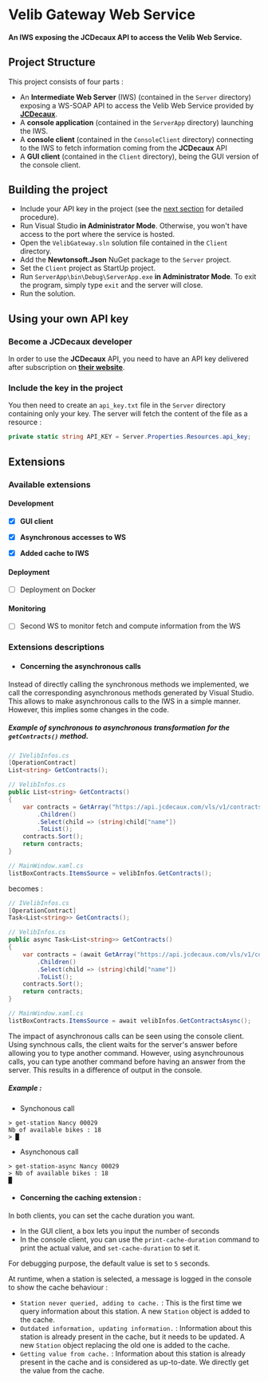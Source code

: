 # Velib Gateway Web Service

#### An IWS exposing the JCDecaux API to access the Velib Web Service.

## Project Structure

This project consists of four parts :

- An **Intermediate Web Server** (IWS) (contained in the `Server` directory) exposing a WS-SOAP API to access the Velib Web Service provided by [**JCDecaux**](https://developer.jcdecaux.com/#/opendata/vls?page=getstarted).
- A **console application** (contained in the `ServerApp` directory) launching the IWS.
- A **console client** (contained in the `ConsoleClient` directory) connecting to the IWS to fetch information coming from the **JCDecaux** API
- A **GUI client** (contained in the `Client` directory), being the GUI version of the console client.

## Building the project

- Include your API key in the project (see the [next section](https://github.com/trinity357/Velib-Gateway-Web-Service#using-your-own-api-key) for detailed procedure).
- Run Visual Studio **in Administrator Mode**. Otherwise, you won't have access to the port where the service is hosted.
- Open the `VelibGateway.sln` solution file contained in the `Client` directory.
- Add the **Newtonsoft.Json** NuGet package to the `Server` project.
- Set the `Client` project as StartUp project.
- Run `ServerApp\bin\Debug\ServerApp.exe` **in Administrator Mode**. To exit the program, simply type `exit` and the server will close.
- Run the solution.

## Using your own API key

### Become a JCDecaux developer
In order to use the **JCDecaux** API, you need to have an API key delivered after subscription on [**their website**](https://developer.jcdecaux.com/#/signup).

### Include the key in the project
You then need to create an `api_key.txt` file in the `Server` directory containing only your key. The server will fetch the content of the file as a resource :

```cs
private static string API_KEY = Server.Properties.Resources.api_key;
```

## Extensions

### Available extensions

#### Development

- [X] **GUI client**
- [X] **Asynchronous accesses to WS**
- [X] **Added cache to IWS**


#### Deployment

- [ ] Deployment on Docker


#### Monitoring

- [ ] Second WS to monitor fetch and compute information from the WS

### Extensions descriptions

- #### Concerning the asynchronous calls

Instead of directly calling the synchronous methods we implemented, we call the corresponding asynchronous methods generated by Visual Studio. This allows to make asynchronous calls to the IWS in a simple manner. However, this implies some changes in the code.

##### Example of synchronous to asynchronous transformation for the `getContracts()` method.

```cs
// IVelibInfos.cs
[OperationContract]
List<string> GetContracts();

// VelibInfos.cs
public List<string> GetContracts()
{
    var contracts = GetArray("https://api.jcdecaux.com/vls/v1/contracts?apiKey=" + API_KEY)
        .Children()
        .Select(child => (string)child["name"])
        .ToList();
    contracts.Sort();
    return contracts;
}

// MainWindow.xaml.cs
listBoxContracts.ItemsSource = velibInfos.GetContracts();
```

becomes :

```cs
// IVelibInfos.cs
[OperationContract]
Task<List<string>> GetContracts();

// VelibInfos.cs
public async Task<List<string>> GetContracts()
{
    var contracts = (await GetArray("https://api.jcdecaux.com/vls/v1/contracts?apiKey=" + API_KEY))
        .Children()
        .Select(child => (string)child["name"])
        .ToList();
    contracts.Sort();
    return contracts;
}

// MainWindow.xaml.cs
listBoxContracts.ItemsSource = await velibInfos.GetContractsAsync();
```

The impact of asynchronous calls can be seen using the console client. Using synchnous calls, the client waits for the server's answer before allowing you to type another command. However, using asynchrounous calls, you can type another command before having an answer from the server. This results in a difference of output in the console.

##### Example :

- Synchonous call 
```
> get-station Nancy 00029
Nb of available bikes : 18
> █
```

- Asynchonous call 
```
> get-station-async Nancy 00029
> Nb of available bikes : 18
█
```

- #### Concerning the caching extension :

In both clients, you can set the cache duration you want.
- In the GUI client, a box lets you input the number of seconds
- In the console client, you can use the `print-cache-duration` command to print the actual value, and `set-cache-duration` to set it.

For debugging purpose, the default value is set to `5` seconds.

At runtime, when a station is selected, a message is logged in the console to show the cache behaviour :

- `Station never queried, adding to cache.` : This is the first time we query information about this station. A new `Station` object is added to the cache.
- `Outdated information, updating information.` : Information about this station is already present in the cache, but it needs to be updated. A new `Station` object replacing the old one is added to the cache.
- `Getting value from cache.` : Information about this station is already present in the cache and is considered as up-to-date. We directly get the value from the cache.
